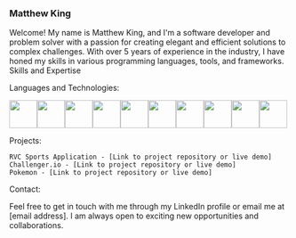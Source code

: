 ### Matthew King

Welcome! My name is Matthew King, and I'm a software developer and problem solver with a passion for creating elegant and efficient solutions to complex challenges. With over 5 years of experience in the industry, I have honed my skills in various programming languages, tools, and frameworks.
Skills and Expertise

Languages and Technologies: <br/>

<img width="50" src="https://cdn.jsdelivr.net/gh/devicons/devicon/icons/react/react-original.svg" /><img width="50" src="https://cdn.jsdelivr.net/gh/devicons/devicon/icons/python/python-original.svg" /><img width="50" src="https://cdn.jsdelivr.net/gh/devicons/devicon/icons/typescript/typescript-original.svg" /><img width="50" src="https://cdn.jsdelivr.net/gh/devicons/devicon/icons/javascript/javascript-original.svg" /><img width="50" src="https://cdn.jsdelivr.net/gh/devicons/devicon/icons/nodejs/nodejs-plain-wordmark.svg" /><img width="50" src="https://cdn.jsdelivr.net/gh/devicons/devicon/icons/css3/css3-original.svg" /><img width="50" src="https://cdn.jsdelivr.net/gh/devicons/devicon/icons/html5/html5-original.svg" /><img width="50" src="https://cdn.jsdelivr.net/gh/devicons/devicon/icons/postgresql/postgresql-plain-wordmark.svg" /><img width="50" src="https://cdn.jsdelivr.net/gh/devicons/devicon/icons/firebase/firebase-plain-wordmark.svg" /><img width="50" src="https://cdn.jsdelivr.net/gh/devicons/devicon/icons/git/git-plain-wordmark.svg" />

Projects:

    RVC Sports Application - [Link to project repository or live demo]
    Challenger.io - [Link to project repository or live demo]
    Pokemon - [Link to project repository or live demo]



Contact:

Feel free to get in touch with me through my LinkedIn profile or email me at [email address]. I am always open to exciting new opportunities and collaborations.
